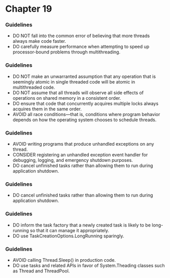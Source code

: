 # Chapter 19
### Guidelines
- DO NOT fall into the common error of believing that more threads always make code faster.
- DO carefully measure performance when attempting to speed up processor-bound problems through multithreading.
### Guidelines
- DO NOT make an unwarranted assumption that any operation that is seemingly atomic in single threaded code will be atomic in multithreaded code.
- DO NOT assume that all threads will observe all side effects of operations on shared memory in a consistent order.
- DO ensure that code that concurrently acquires multiple locks always acquires them in the same order.
- AVOID all race conditions—that is, conditions where program behavior depends on how the operating system chooses to schedule threads.
### Guidelines
- AVOID writing programs that produce unhandled exceptions on any thread.
- CONSIDER registering an unhandled exception event handler for debugging, logging, and emergency shutdown purposes.
- DO cancel unfinished tasks rather than allowing them to run during application shutdown.
### Guidelines
- DO cancel unfinished tasks rather than allowing them to run during application shutdown.
### Guidelines
- DO inform the task factory that a newly created task is likely to be long-running so that it can manage it appropriately.
- DO use TaskCreationOptions.LongRunning sparingly.
### Guidelines
- AVOID calling Thread.Sleep() in production code.
- DO use tasks and related APIs in favor of System.Theading classes such as Thread and ThreadPool.
